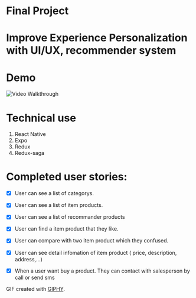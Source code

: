 # Final Project 
# Improve Experience Personalization with UI/UX, recommender system

# Demo


 ![Video Walkthrough](https://media.giphy.com/media/dCF05RmexlEtFAJFmx/giphy.gif)
 
# Technical use
1. React Native
2. Expo
3. Redux
4. Redux-saga

# Completed user stories:
 * [x] User can see a list of categorys.
 * [x] User can see a list of item products.
 * [x] User can see a list of recommander products
 * [x] User can find a item product that they like.
 * [x] User can compare with two item product which they confused.
 * [x] User can see detail infomation of item product ( price, description, address,...) 
 * [x] When a user want buy a product. They can contact with salesperson by call or send sms
 


GIF created with [GIPHY](https://giphy.com/gifs/dCF05RmexlEtFAJFmx/links).




